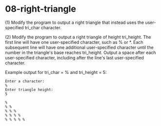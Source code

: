 # 08-right-triangle

(1) Modify the program to output a right triangle that instead uses the user-specified tri\_char character.

(2) Modify the program to output a right triangle of height tri\_height. The first line will have one user-specified character, such as % or \*. Each subsequent line will have one additional user-specified character until the number in the triangle's base reaches tri\_height. Output a space after each user-specified character, including after the line's last user-specified character.


Example output for tri\_char = % and tri\_height = 5:
```
Enter a character:
%
Enter triangle height:
5

%
% %
% % %
% % % %
% % % % %
```
